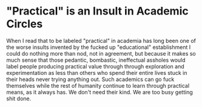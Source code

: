 # "Practical" is an Insult in Academic Circles

When I read that to be labeled "practical" in academia has long been one
of the worse insults invented by the fucked up "educational"
establishment I could do nothing more than nod, not in agreement, but
because it makes so much sense that those pedantic, bombastic,
ineffectual assholes would label people producing practical value
through through exploration and experimentation as less than others who
spend their entire lives stuck in their heads never trying anything out.
Such academics can go fuck themselves while the rest of humanity
continue to learn through practical means, as it always has. We don't
need their kind. We are too busy getting shit done.
